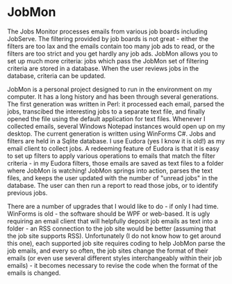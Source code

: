 # JobMon
The Jobs Monitor processes emails from various job boards including JobServe. The filtering provided by job boards is not great - either the filters are too lax and the emails contain too many job ads to read, or the filters are too strict and you get hardly any job ads. JobMon allows you to set up much more criteria: jobs which pass the JobMon set of filtering criteria are stored in a database. When the user reviews jobs in the database, criteria can be updated.

JobMon is a personal project designed to run in the environment on my computer. It has a long history and has been through several generations. The first generation was written in Perl: it processed each email, parsed the jobs, transcibed the interesting jobs to a separate text file, and finally opened the file using the default application for text files. Whenever I collected emails, several Windows Notepad instances would open up on my desktop. The current generation is written using WinForms C#. Jobs and filters are held in a Sqlite database. I use Eudora (yes I know it is old!) as my email client to collect jobs. A redeeming feature of Eudora is that it is easy to set up filters to apply various operations to emails that match the filter criteria - in my Eudora filters, those emails are saved as text files to a folder where JobMon is watching! JobMon springs into action, parses the text files, and keeps the user updated with the number of "unread jobs" in the database. The user can then run a report to read those jobs, or to identify previous jobs.

There are a number of upgrades that I would like to do - if only I had time. WinForms is old - the software should be WPF or web-based. It is ugly requiring an email client that will helpfully deposit job emails as text into a folder - an RSS connection to the job site would be better (assuming that the job site supports RSS). Unfortunately (I do not know how to get around this one), each supported job site requires coding to help JobMon parse the job emails, and every so often, the job sites change the format of their emails (or even use several different styles interchangeably within their job emails) - it becomes necessary to revise the code when the format of the emails is changed.
